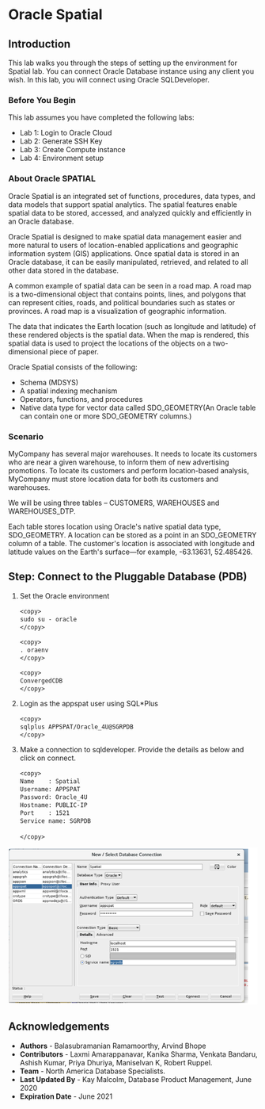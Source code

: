 # Oracle Spatial 

## Introduction

This lab walks you through the steps of setting up the environment for Spatial lab. You can connect Oracle Database instance using any client you wish. In this lab, you will connect using Oracle SQLDeveloper.


### Before You Begin

This lab assumes you have completed the following labs:
- Lab 1:  Login to Oracle Cloud
- Lab 2:  Generate SSH Key
- Lab 3:  Create Compute instance 
- Lab 4:  Environment setup

### About Oracle SPATIAL 

Oracle Spatial is an integrated set of functions, procedures, data types, and data models that support spatial analytics. The spatial features enable spatial data to be stored, accessed, and analyzed quickly and efficiently in an Oracle database.

Oracle Spatial is designed to make spatial data management easier and more natural to users of location-enabled applications and geographic information system (GIS) applications. Once spatial data is stored in an Oracle database, it can be easily manipulated, retrieved, and related to all other data stored in the database.

A common example of spatial data can be seen in a road map. A road map is a two-dimensional object that contains points, lines, and polygons that can represent cities, roads, and political boundaries such as states or provinces. A road map is a visualization of geographic information. 

The data that indicates the Earth location (such as longitude and latitude) of these rendered objects is the spatial data. When the map is rendered, this spatial data is used to project the locations of the objects on a two-dimensional piece of paper.

 [](youtube:Q2jm93Rm95g)

Oracle Spatial consists of the following: 

-	Schema (MDSYS)
-	A spatial indexing mechanism  	
-	Operators, functions, and procedures
-	Native data type for vector data called SDO\_GEOMETRY(An Oracle table can contain one or more SDO\_GEOMETRY columns.)


### Scenario
MyCompany has several major warehouses. It needs to locate its customers who are near a given warehouse, to inform them of new advertising promotions. To locate its customers and perform location-based analysis, MyCompany must store location data for both its customers and warehouses.

We will be using three tables – CUSTOMERS, WAREHOUSES and WAREHOUSES\_DTP.

Each table stores location using Oracle's native spatial data type, SDO\_GEOMETRY. A location can be stored as a point in an SDO\_GEOMETRY column of a table. The customer's location is associated with longitude and latitude values on the Earth's surface—for example, -63.13631, 52.485426.



## Step: Connect to the Pluggable Database (PDB)
1. Set the Oracle environment    
    ````
    <copy>
    sudo su - oracle
    </copy>
    ````   
    ````
    <copy>
    . oraenv
    </copy>
    ````

    ````
    <copy>
    ConvergedCDB
    </copy>
    ````

2.  Login as the appspat user using SQL*Plus
    ````
    <copy>
    sqlplus APPSPAT/Oracle_4U@SGRPDB
    </copy>
    ````

1. Make a connection to sqldeveloper.  Provide the details as below and click on connect.
   
    ````
    <copy>
    Name    : Spatial
    Username: APPSPAT
    Password: Oracle_4U
    Hostname: PUBLIC-IP
    Port    : 1521
    Service name: SGRPDB

    </copy>
    ````
 
  ![](./images/spatial_enva.png " ") 

## Acknowledgements

- **Authors** - Balasubramanian Ramamoorthy, Arvind Bhope
- **Contributors** - Laxmi Amarappanavar, Kanika Sharma, Venkata Bandaru, Ashish Kumar, Priya Dhuriya, Maniselvan K, Robert Ruppel.
- **Team** - North America Database Specialists.
- **Last Updated By** - Kay Malcolm, Database Product Management, June 2020
- **Expiration Date** - June 2021   


      
 

